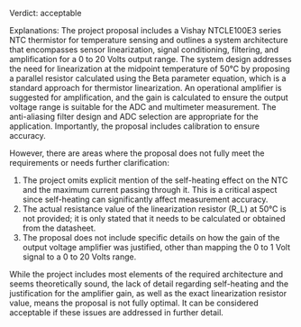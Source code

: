 Verdict: acceptable

Explanations: 
The project proposal includes a Vishay NTCLE100E3 series NTC thermistor for temperature sensing and outlines a system architecture that encompasses sensor linearization, signal conditioning, filtering, and amplification for a 0 to 20 Volts output range. The system design addresses the need for linearization at the midpoint temperature of 50°C by proposing a parallel resistor calculated using the Beta parameter equation, which is a standard approach for thermistor linearization. An operational amplifier is suggested for amplification, and the gain is calculated to ensure the output voltage range is suitable for the ADC and multimeter measurement. The anti-aliasing filter design and ADC selection are appropriate for the application. Importantly, the proposal includes calibration to ensure accuracy.

However, there are areas where the proposal does not fully meet the requirements or needs further clarification:
1. The project omits explicit mention of the self-heating effect on the NTC and the maximum current passing through it. This is a critical aspect since self-heating can significantly affect measurement accuracy.
2. The actual resistance value of the linearization resistor (R_L) at 50°C is not provided; it is only stated that it needs to be calculated or obtained from the datasheet.
3. The proposal does not include specific details on how the gain of the output voltage amplifier was justified, other than mapping the 0 to 1 Volt signal to a 0 to 20 Volts range.

While the project includes most elements of the required architecture and seems theoretically sound, the lack of detail regarding self-heating and the justification for the amplifier gain, as well as the exact linearization resistor value, means the proposal is not fully optimal. It can be considered acceptable if these issues are addressed in further detail.